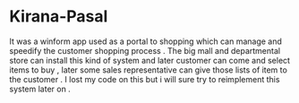 # Kirana-Pasal
It was a winform app used as a portal to shopping which can manage and speedify the customer shopping process . The big mall and departmental store can install this kind of system and later customer can come and select items to buy , later some sales representative can give those lists of item to the customer . I lost my code on this but i will sure try to reimplement this system later on .
